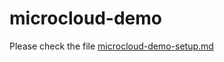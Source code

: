 # microcloud-demo
Please check the file [microcloud-demo-setup.md](https://github.com/prash813/microcloud-demo/blob/main/microcloud-demo-setup.md)
